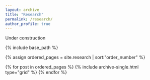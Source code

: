 ```yaml
---
layout: archive
title: "Research"
permalink: /research/
author_profile: true
---
```


Under construction

<nbsp>
  
{% include base_path %}


{% assign ordered_pages = site.research | sort:"order_number" %}


{% for post in ordered_pages %}
  {% include archive-single.html type="grid" %}
{% endfor %}
